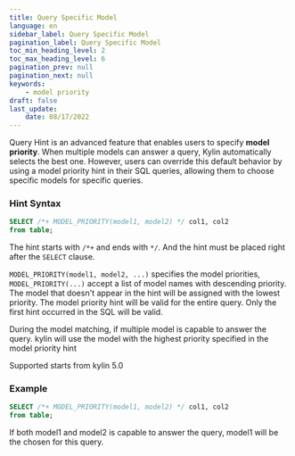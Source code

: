 ```yaml
---
title: Query Specific Model
language: en
sidebar_label: Query Specific Model
pagination_label: Query Specific Model
toc_min_heading_level: 2
toc_max_heading_level: 6
pagination_prev: null
pagination_next: null
keywords:
    - model priority
draft: false
last_update:
    date: 08/17/2022
---
```


Query Hint is an advanced feature that enables users to specify **model priority**. When multiple models can answer a query, Kylin automatically selects the best one. However, users can override this default behavior by using a model priority hint in their SQL queries, allowing them to choose specific models for specific queries.

### Hint Syntax

``` sql
SELECT /*+ MODEL_PRIORITY(model1, model2) */ col1, col2
from table;
```
The hint starts with `/*+` and ends with `*/`. And the hint must be placed right after the `SELECT` clause.

`MODEL_PRIORITY(model1, model2, ...)` specifies the model priorities, `MODEL_PRIORITY(...)` accept a list of model names with descending priority. The model that doesn't appear in the hint will be assigned with the lowest priority.
The model priority hint will be valid for the entire query. Only the first hint occurred in the SQL will be valid.

During the model matching, if multiple model is capable to answer the query. kylin will use the model with the highest priority specified in the model priority hint

Supported starts from kylin 5.0


### Example

```sql
SELECT /*+ MODEL_PRIORITY(model1, model2) */ col1, col2 
from table;
```
If both model1 and model2 is capable to answer the query, model1 will be the chosen for this query.
